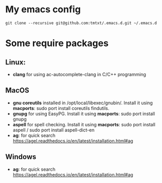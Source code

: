 # My emacs config

`
git clone --recursive git@github.com:tmtxt/.emacs.d.git ~/.emacs.d
`

# Some require packages

## Linux:
* **clang** for using ac-autocomplete-clang in C/C++ programming

## MacOS
* **gnu coreutils** installed in /opt/local/libexec/gnubin/. Install it using
    **macports**: sudo port install coreutils findutils.
* **gnupg** for using EasyPG. Install it using **macports**: sudo port install gnupg
* **aspell** for spell checking. Install it using **macports**: sudo port
  install aspell / sudo port install aspell-dict-en
* **ag**: for quick search https://agel.readthedocs.io/en/latest/installation.html#ag

## Windows
* **ag**: for quick search https://agel.readthedocs.io/en/latest/installation.html#ag
